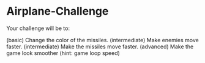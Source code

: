 # Airplane-Challenge

Your challenge will be to:

(basic) Change the color of the missiles.
(intermediate) Make enemies move faster.
(intermediate) Make the missiles move faster.
(advanced) Make the game look smoother (hint: game loop speed)
